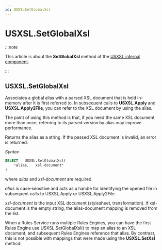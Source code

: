 ```yaml
---
id: USXSLSetGlobalXsl
---
```


# USXSL.SetGlobalXsl




:::note

This article is about the **SetGlobalXsl** method of the [USXSL internal component](/Extensions/USXSL_internal_component).

:::

## **USXSL.SetGlobalXsl**

Associates a global alias with a parsed XSL document that is held in-memory after it is first referred to. In subsequent calls to **USXSL.Apply** and **USXSL.Apply2File**, you can refer to the XSL document by using the alias.

The point of using this method is that, if you need the same XSL document more than once, referring to its parsed version by alias may improve performance.

Returns the alias as a string. If the passed XSL document is invalid, an error is returned.

*Syntax*

```sql
SELECT   USXSL.SetGlobalXsl(
    *alias,   xsl-document*
)
```

where *alias* and *xsl-document* are required.

*alias* is case-sensitive and acts as a handle for identifying the opened file in subsequent calls to USXSL.Apply or USXSL.Apply2File.

*xsl-document* is the input XSL document (stylesheet, transformation). If xsl-document is the empty string, the alias-document mapping is removed from the list.

When a Rules Service runs multiple Rules Engines, you can have the first Rules Engine use USXSL.SetGlobalXsl() to map an alias to an XSL document, and subsequent Rules Engines reference that alias. By contrast, this is not possible with mappings that were made using the **USXSL.SetXsl** method.

 